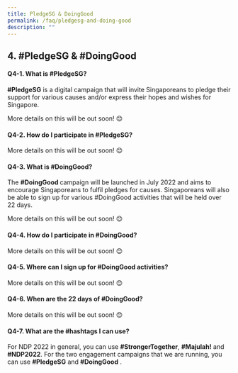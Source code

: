 ```yaml
---
title: PledgeSG & DoingGood
permalink: /faq/pledgesg-and-doing-good
description: ""
---
```



## 4. #PledgeSG & #DoingGood

#### Q4-1. What is #PledgeSG? 
<strong>#PledgeSG</strong> is a digital campaign that will invite Singaporeans to pledge their support for various causes and/or express their hopes and wishes for Singapore.

More details on this will be out soon! 😊


#### Q4-2. How do I participate in #PledgeSG?
More details on this will be out soon! 😊

#### Q4-3. What is #DoingGood?
The <strong>#DoingGood </strong> campaign will be launched in July 2022 and aims to encourage Singaporeans to fulfil pledges for causes. Singaporeans will also be able to sign up for various #DoingGood activities that will be held over 22 days. 

More details on this will be out soon! 😊


#### Q4-4.  How do I participate in #DoingGood?
More details on this will be out soon! 😊



#### Q4-5. Where can I sign up for #DoingGood activities?
More details on this will be out soon! 😊



#### Q4-6. When are the 22 days of #DoingGood?
More details on this will be out soon! 😊



#### Q4-7. What are the #hashtags I can use?
For NDP 2022 in general, you can use **#StrongerTogether**, **#Majulah!** and **#NDP2022**. For the two engagement campaigns that we are running, you can use **#PledgeSG** and **#DoingGood** .